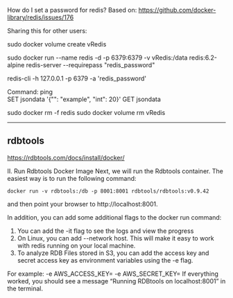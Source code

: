 
How do I set a password for redis?
Based on: https://github.com/docker-library/redis/issues/176


Sharing this for other users:

sudo docker volume create vRedis

sudo docker run --name redis -d -p 6379:6379 -v vRedis:/data  redis:6.2-alpine redis-server --requirepass "redis_password"


redis-cli -h 127.0.0.1 -p 6379 -a 'redis_password'

Command:
    ping    
    SET jsondata '{"": "example", "int": 20}'
    GET jsondata


sudo docker rm -f redis
sudo docker volume rm vRedis



------------------
rdbtools
------------------

https://rdbtools.com/docs/install/docker/

II. Run Rdbtools Docker Image
Next, we will run the Rdbtools container. The easiest way is to run the following command:

    docker run -v rdbtools:/db -p 8001:8001 rdbtools/rdbtools:v0.9.42
and then point your browser to http://localhost:8001.

In addition, you can add some additional flags to the docker run command:

1. You can add the -it flag to see the logs and view the progress
2. On Linux, you can add --network host. This will make it easy to work with redis running on your local machine.
3. To analyze RDB Files stored in S3, you can add the access key and secret access key as environment variables using the -e flag. 

For example: -e AWS_ACCESS_KEY=<aws access key> -e AWS_SECRET_KEY=<aws secret access key>
If everything worked, you should see a message “Running RDBtools on localhost:8001” in the terminal.
